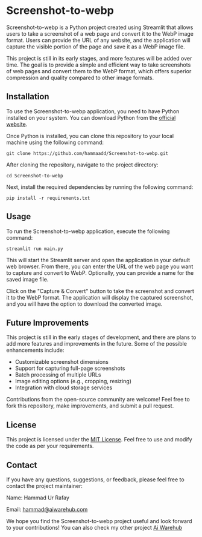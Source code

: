 # Screenshot-to-webp

Screenshot-to-webp is a Python project created using Streamlit that allows users to take a screenshot of a web page and convert it to the WebP image format. Users can provide the URL of any website, and the application will capture the visible portion of the page and save it as a WebP image file.

This project is still in its early stages, and more features will be added over time. The goal is to provide a simple and efficient way to take screenshots of web pages and convert them to the WebP format, which offers superior compression and quality compared to other image formats.

## Installation

To use the Screenshot-to-webp application, you need to have Python installed on your system. You can download Python from the [official website](https://www.python.org/downloads/).

Once Python is installed, you can clone this repository to your local machine using the following command:

```shell
git clone https://github.com/hammaadd/Screenshot-to-webp.git
```

After cloning the repository, navigate to the project directory:

```shell
cd Screenshot-to-webp
```

Next, install the required dependencies by running the following command:

```shell
pip install -r requirements.txt
```

## Usage

To run the Screenshot-to-webp application, execute the following command:

```shell
streamlit run main.py
```

This will start the Streamlit server and open the application in your default web browser. From there, you can enter the URL of the web page you want to capture and convert to WebP. Optionally, you can provide a name for the saved image file.

Click on the "Capture & Convert" button to take the screenshot and convert it to the WebP format. The application will display the captured screenshot, and you will have the option to download the converted image.

## Future Improvements

This project is still in the early stages of development, and there are plans to add more features and improvements in the future. Some of the possible enhancements include:

- Customizable screenshot dimensions
- Support for capturing full-page screenshots
- Batch processing of multiple URLs
- Image editing options (e.g., cropping, resizing)
- Integration with cloud storage services

Contributions from the open-source community are welcome! Feel free to fork this repository, make improvements, and submit a pull request.

## License

This project is licensed under the [MIT License](LICENSE). Feel free to use and modify the code as per your requirements.

## Contact

If you have any questions, suggestions, or feedback, please feel free to contact the project maintainer:

Name: Hammad Ur Rafay

Email: hammad@aiwarehub.com

We hope you find the Screenshot-to-webp project useful and look forward to your contributions!
You can also check my other project [Ai Warehub](https://www/aiwarehub.com) 
